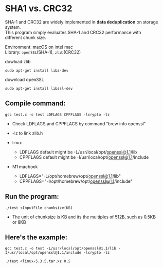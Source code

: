 # SHA1 vs. CRC32

SHA-1 and CRC32 are widely implemented in __data deduplication__ on storage system.  
This program simply evaluates SHA-1 and CRC32 performance with different chunk size.

Environment: macOS on intel mac  
Library: `openSSL`(SHA-1), `zlib`(CRC32)

dowload zlib
```
sudo apt-get install libz-dev
```

download openSSL
```
sudo apt-get install libssl-dev
```

## Compile command:  
```
gcc test.c -o test LDFLAGS CPPFLAGS -lcrypto -lz  
```
* Check LDFLAGS and CPPFLAGS by command "brew info openssl"  
* -lz to link zlib.h  

* linux
  * LDFLAGS default might be -L/usr/local/opt/openssl@1.1/lib 
  * CPPFLAGS default might be -I/usr/local/opt/openssl@1.1/include

* M1 macbook
  * LDFLAGS="-L/opt/homebrew/opt/openssl@1.1/lib"
  * CPPFLAGS="-I/opt/homebrew/opt/openssl@1.1/include"

## Run the program:  
```
./test <InputFile chunksize(KB)  
``` 
* The unit of chunksize is KB and its the multiples of 512B, such as 0.5KB or 8KB

## Here's the example:  
```
gcc test.c -o test -L/usr/local/opt/openssl@1.1/lib -I/usr/local/opt/openssl@1.1/include -lcrypto -lz
```
```
./test <linux-5.3.5.tar.xz 0.5
```
